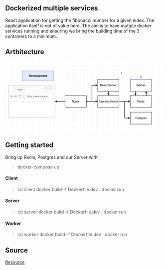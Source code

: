 ## Dockerized multiple services

React application for getting the fibonacci number for a given index. The application itself is not of value here. The aim is to have mutiple docker services running and ensuring we bring the building time of the 3 containers to a minimum.

## Arthitecture

![arthitecture](./sources/arthitecture.png)

## Getting started

Bring up Redis, Postgres and our Server with:
> docker-compose up

#### Client
> cd client
> docker build -f Dockerfile.dev .
> docker run <containerId>

#### Server
> cd server
> docker build -f Dockerfile.dev .
> docker run <containerId>

#### Worker
> cd worker
> docker build -f Dockerfile.dev .
> docker run <containerId>

## Source

[Resource](https://www.udemy.com/course/docker-and-kubernetes-the-complete-guide/)